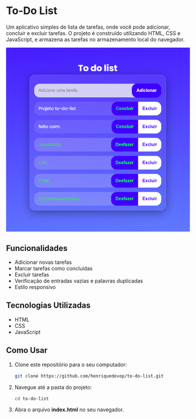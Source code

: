 # To-Do List

Um aplicativo simples de lista de tarefas, onde você pode adicionar, concluir e excluir tarefas. O projeto é construído utilizando HTML, CSS e JavaScript, e armazena as tarefas no armazenamento local do navegador.

![preview do projeto](/src/previewToDoList.png)

## Funcionalidades

- Adicionar novas tarefas
- Marcar tarefas como concluídas
- Excluir tarefas
- Verificação de entradas vazias e palavras duplicadas
- Estilo responsivo

## Tecnologias Utilizadas

- HTML
- CSS
- JavaScript

## Como Usar

1. Clone este repositório para o seu computador:
   ```bash
   git clone https://github.com/henriquedevop/to-do-list.git
   ```
2. Navegue até a pasta do projeto:
   ```bash
   cd to-do-list
   ```
3. Abra o arquivo **index.html** no seu navegador.
